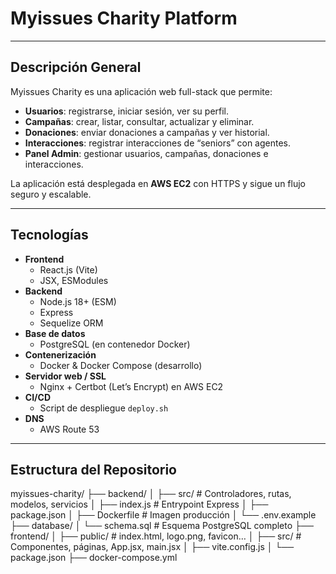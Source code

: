 # Myissues Charity Platform

---

## Descripción General

Myissues Charity es una aplicación web full-stack que permite:

- **Usuarios**: registrarse, iniciar sesión, ver su perfil.  
- **Campañas**: crear, listar, consultar, actualizar y eliminar.  
- **Donaciones**: enviar donaciones a campañas y ver historial.  
- **Interacciones**: registrar interacciones de “seniors” con agentes.  
- **Panel Admin**: gestionar usuarios, campañas, donaciones e interacciones.

La aplicación está desplegada en **AWS EC2** con HTTPS y sigue un flujo seguro y escalable.

---

## Tecnologías

- **Frontend**  
  - React.js (Vite)  
  - JSX, ESModules  
- **Backend**  
  - Node.js 18+ (ESM)  
  - Express  
  - Sequelize ORM  
- **Base de datos**  
  - PostgreSQL (en contenedor Docker)  
- **Contenerización**  
  - Docker & Docker Compose (desarrollo)  
- **Servidor web / SSL**  
  - Nginx + Certbot (Let’s Encrypt) en AWS EC2  
- **CI/CD**  
  - Script de despliegue `deploy.sh`  
- **DNS**  
  - AWS Route 53  

---

## Estructura del Repositorio

myissues-charity/
├── backend/
│ ├── src/ # Controladores, rutas, modelos, servicios
│ ├── index.js # Entrypoint Express
│ ├── package.json
│ ├── Dockerfile # Imagen producción
│ └── .env.example
├── database/
│ └── schema.sql # Esquema PostgreSQL completo
├── frontend/
│ ├── public/ # index.html, logo.png, favicon…
│ ├── src/ # Componentes, páginas, App.jsx, main.jsx
│ ├── vite.config.js
│ └── package.json
├── docker-compose.yml 
